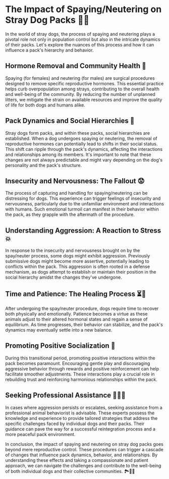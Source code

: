 # The Impact of Spaying/Neutering on Stray Dog Packs 🐶🐾

In the world of stray dogs, the process of spaying and neutering plays a pivotal role not only in population control but also in the intricate dynamics of their packs. Let's explore the nuances of this process and how it can influence a pack's hierarchy and behavior.

## Hormone Removal and Community Health 🧪

Spaying (for females) and neutering (for males) are surgical procedures designed to remove specific reproductive hormones. This essential practice helps curb overpopulation among strays, contributing to the overall health and well-being of the community. By reducing the number of unplanned litters, we mitigate the strain on available resources and improve the quality of life for both dogs and humans alike.

## Pack Dynamics and Social Hierarchies 🐺

Stray dogs form packs, and within these packs, social hierarchies are established. When a dog undergoes spaying or neutering, the removal of reproductive hormones can potentially lead to shifts in their social status. This shift can ripple through the pack's dynamics, affecting the interactions and relationships among its members. It's important to note that these changes are not always predictable and might vary depending on the dog's personality and the pack's structure.

## Insecurity and Nervousness: The Fallout 😟

The process of capturing and handling for spaying/neutering can be distressing for dogs. This experience can trigger feelings of insecurity and nervousness, particularly due to the unfamiliar environment and interactions with humans. Such emotional turmoil can manifest in their behavior within the pack, as they grapple with the aftermath of the procedure.

## Understanding Aggression: A Reaction to Stress 💥

In response to the insecurity and nervousness brought on by the spay/neuter process, some dogs might exhibit aggression. Previously submissive dogs might become more assertive, potentially leading to conflicts within the pack. This aggression is often rooted in a defense mechanism, as dogs attempt to establish or maintain their position in the social hierarchy amidst the changes they've undergone.

## Time and Patience: The Healing Process ⏳🙏

After undergoing the spay/neuter procedure, dogs require time to recover both physically and emotionally. Patience becomes a virtue as these animals adjust to their altered hormonal states and regain a sense of equilibrium. As time progresses, their behavior can stabilize, and the pack's dynamics may eventually settle into a new balance.

## Promoting Positive Socialization 🤝

During this transitional period, promoting positive interactions within the pack becomes paramount. Encouraging gentle play and discouraging aggressive behavior through rewards and positive reinforcement can help facilitate smoother adjustments. These interactions play a crucial role in rebuilding trust and reinforcing harmonious relationships within the pack.

## Seeking Professional Assistance 👩‍⚕️🐾

In cases where aggression persists or escalates, seeking assistance from a professional animal behaviorist is advisable. These experts possess the knowledge and experience to provide tailored strategies that address the specific challenges faced by individual dogs and their packs. Their guidance can pave the way for a successful reintegration process and a more peaceful pack environment.

In conclusion, the impact of spaying and neutering on stray dog packs goes beyond mere reproductive control. These procedures can trigger a cascade of changes that influence pack dynamics, behavior, and relationships. By understanding these effects and taking a compassionate and patient approach, we can navigate the challenges and contribute to the well-being of both individual dogs and their collective communities. 🏞️🐕‍🦺